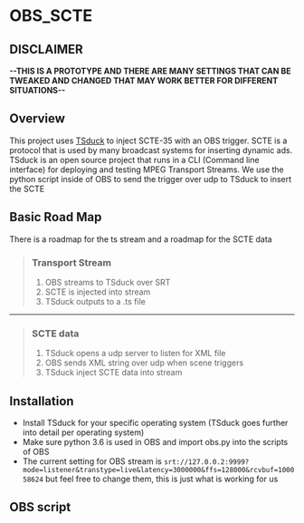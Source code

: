 # OBS_SCTE

## DISCLAIMER
**--THIS IS A PROTOTYPE AND THERE ARE MANY SETTINGS THAT CAN BE TWEAKED AND CHANGED THAT MAY WORK BETTER FOR DIFFERENT SITUATIONS--**

## Overview

This project uses [TSduck](https://tsduck.io/) to inject SCTE-35 with an OBS trigger.
SCTE is a protocol that is used by many broadcast systems for inserting dynamic ads.
TSduck is an open source project that runs in a CLI (Command line interface) for deploying and testing MPEG Transport Streams.
We use the python script inside of OBS to send the trigger over udp to TSduck to insert the SCTE

## Basic Road Map

There is a roadmap for the ts stream and a roadmap for the SCTE data

> ### Transport Stream
> 1. OBS streams to TSduck over SRT
> 2. SCTE is injected into stream
> 3. TSduck outputs to a .ts file
---
> ### SCTE data
> 1. TSduck opens a udp server to listen for XML file
> 2. OBS sends XML string over udp when scene triggers
> 3. TSduck inject SCTE data into stream

## Installation

- Install TSduck for your specific operating system (TSduck goes further into detail per operating system)
- Make sure python 3.6 is used in OBS and import obs.py into the scripts of OBS
- The current setting for OBS stream is
 ```srt://127.0.0.2:9999?mode=listener&transtype=live&latency=3000000&ffs=128000&rcvbuf=100058624``` but feel free to change them, this is just what is working for us

 ## OBS script
 

